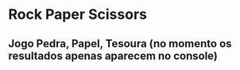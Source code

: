 # Rock Paper Scissors

## Jogo Pedra, Papel, Tesoura (no momento os resultados apenas aparecem no console)
